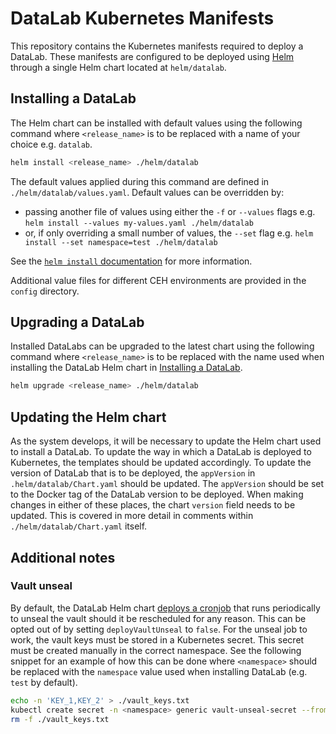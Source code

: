 # DataLab Kubernetes Manifests

This repository contains the Kubernetes manifests required to deploy a DataLab. 
These manifests are configured to be deployed using [Helm](https://helm.sh/) through a single Helm chart located at `helm/datalab`.

## Installing a DataLab

The Helm chart can be installed with default values using the following command where `<release_name>` is to be replaced with a name of your choice e.g. `datalab`.

```bash
helm install <release_name> ./helm/datalab
```

The default values applied during this command are defined in `./helm/datalab/values.yaml`.
Default values can be overridden by:

- passing another file of values using either the `-f` or `--values` flags e.g. `helm install --values my-values.yaml ./helm/datalab`
- or, if only overriding a small number of values, the `--set` flag e.g. `helm install --set namespace=test ./helm/datalab`

See the [`helm install` documentation](https://helm.sh/docs/helm/helm_install/) for more information.

Additional value files for different CEH environments are provided in the `config` directory.

## Upgrading a DataLab

Installed DataLabs can be upgraded to the latest chart using the following command where `<release_name>` is to be replaced with the name used when installing the DataLab Helm chart in [Installing a DataLab](#installing-a-datalab).

```bash
helm upgrade <release_name> ./helm/datalab
```

## Updating the Helm chart

As the system develops, it will be necessary to update the Helm chart used to install a DataLab. 
To update the way in which a DataLab is deployed to Kubernetes, the templates should be updated accordingly.
To update the version of DataLab that is to be deployed, the `appVersion` in `.helm/datalab/Chart.yaml` should be updated.
The `appVersion` should be set to the Docker tag of the DataLab version to be deployed.
When making changes in either of these places, the chart `version` field needs to be updated. 
This is covered in more detail in comments within `./helm/datalab/Chart.yaml` itself. 

## Additional notes

### Vault unseal

By default, the DataLab Helm chart [deploys a cronjob](helm/datalab/templates/vault/vault-unseal-cronjob.yml) that runs periodically to unseal the vault should it be rescheduled for any reason.
This can be opted out of by setting `deployVaultUnseal` to `false`.
For the unseal job to work, the vault keys must be stored in a Kubernetes secret. 
This secret must be created manually in the correct namespace. 
See the following snippet for an example of how this can be done where `<namespace>` should be replaced with the `namespace` value used when installing DataLab (e.g. `test` by default).

```bash
echo -n 'KEY_1,KEY_2' > ./vault_keys.txt
kubectl create secret -n <namespace> generic vault-unseal-secret --from-file=./vault_keys.txt
rm -f ./vault_keys.txt
```
